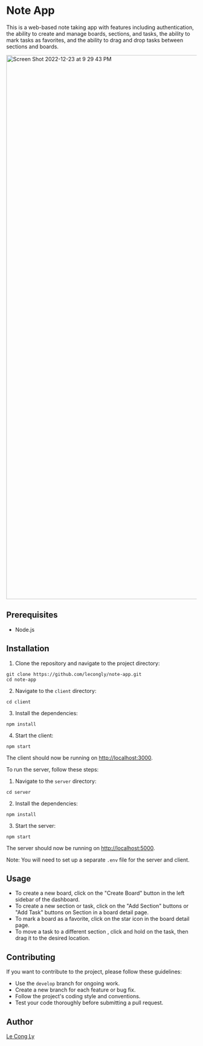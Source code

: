 # Note App

This is a web-based note taking app with features including authentication, the ability to create and manage boards, sections, and tasks, the ability to mark tasks as favorites, and the ability to drag and drop tasks between sections and boards.

<img width="1440" alt="Screen Shot 2022-12-23 at 9 29 43 PM" src="https://user-images.githubusercontent.com/58856636/209352051-5659baca-952a-4c17-8f17-3790598e27f1.png">


## Prerequisites

- Node.js

## Installation

1. Clone the repository and navigate to the project directory:

```
git clone https://github.com/lecongly/note-app.git
cd note-app
```


2. Navigate to the `client` directory:

```
cd client
```

3. Install the dependencies:

```
npm install
```

4. Start the client:

```
npm start
```

The client should now be running on [http://localhost:3000](http://localhost:3000/).

To run the server, follow these steps:

1. Navigate to the `server` directory:

```
cd server
```

2. Install the dependencies:

```
npm install
```

3. Start the server:

```
npm start
```

The server should now be running on [http://localhost:5000](http://localhost:5000/).



Note: You will need to set up a separate `.env` file for the server and client.

## Usage

- To create a new board, click on the "Create Board" button in the left sidebar of the dashboard.
- To create a new section or task, click on the "Add Section" buttons or "Add Task" buttons on Section in a board detail page.
- To mark a board as a favorite, click on the star icon in the board detail page.
- To move a task to a different section , click and hold on the task, then drag it to the desired location.

## Contributing

If you want to contribute to the project, please follow these guidelines:

- Use the `develop` branch for ongoing work.
- Create a new branch for each feature or bug fix.
- Follow the project's coding style and conventions.
- Test your code thoroughly before submitting a pull request.

## Author

[Le Cong Ly](https://github.com/lecongly)

